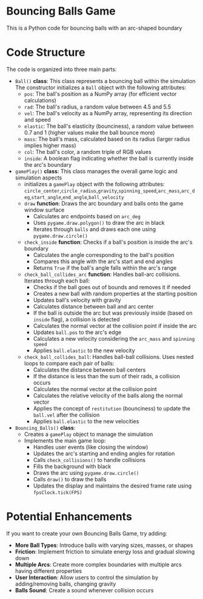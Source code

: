 # Bouncing Balls Game
This is a Python code for bouncing balls with an arc-shaped boundary
# Code Structure
The code is organized into three main parts:
* `Ball()` **class**:
This class represents a bouncing ball within the simulation
The constructor initializes a `Ball` object with the following attributes:
  + `pos`: The ball's position as a NumPy array (for efficient vector calculations)
  + `rad`: The ball's radius, a random value between 4.5 and 5.5
  + `vel`: The ball's velocity as a NumPy array, representing its direction and speed
  + `elastic`: The ball's elasticity (bounciness), a random value between 0.7 and 1 (higher values make the ball bounce more)
  + `mass`: The ball's mass, calculated based on its radius (larger radius implies higher mass)
  + `col`: The ball's color, a random triple of RGB values
  + `inside`: A boolean flag indicating whether the ball is currently inside the arc's boundary
* `gamePlay()` **class**:
This class manages the overall game logic and simulation aspects
  + initializes a `gamePlay` object with the following attributes:
  `circle_center`,`circle_radius`,`gravity`,`spinning_speed`,`arc_mass`,`arc_deg`,`start_angle`,`end_angle`,`ball_velocity`
  + `draw` **function**:
  Draws the arc boundary and balls onto the game window surface
    - Calculates arc endpoints based on `arc_deg`
    - Uses `pygame.draw.polygon()` to draw the arc in black
    - Iterates through `balls` and draws each one using `pygame.draw.circle()`
  + `check_inside` **function**:
  Checks if a ball's position is inside the arc's boundary
    - Calculates the angle corresponding to the ball's position
    - Compares this angle with the arc's start and end angles
    - Returns `True` if the ball's angle falls within the arc's range
  + `check_ball_collides_arc` **function**:
  Handles ball-arc collisions. Iterates through each ball:
    - Checks if the ball goes out of bounds and removes it if needed
    - Creates a new ball with random properties at the starting position
    - Updates ball's velocity with gravity
    - Calculates distance between ball and arc center
    - If the ball is outside the arc but was previously inside (based on `inside` flag), a collision is detected
    - Calculates the normal vector at the collision point if inside the arc
    - Updates `ball.pos` to the arc's edge
    - Calculates a new velocity considering the `arc_mass` and `spinning speed`
    - Applies `ball.elastic` to the new velocity
  + `check_ball_collides_ball`:
  Handles ball-ball collisions. Uses nested loops to compare each pair of balls:
    - Calculates the distance between ball centers
    - If the distance is less than the sum of their rads, a collision occurs
    - Calculates the normal vector at the collision point
    - Calculates the relative velocity of the balls along the normal vector
    - Applies the concept of `restitution` (bounciness) to update the `ball.vel` after the collision
    - Applies `ball.elastic` to the new velocities
* `Bouncing_Balls()` **class**:
  + Creates a `gamePlay` object to manage the simulation
  + Implements the main game loop:
    - Handles user events (like closing the window)
    - Updates the arc's starting and ending angles for rotation
    - Calls `check_collisions()` to handle collisions
    - Fills the background with black
    - Draws the arc using `pygame.draw.circle()`
    - Calls `draw()` to draw the balls
    - Updates the display and maintains the desired frame rate using `fpsClock.tick(FPS)`
# Potential Enhancements
If you want to create your own Bouncing Balls Game, try adding:
* **More Ball Types**: Introduce balls with varying sizes, masses, or shapes
* **Friction**: Implement friction to simulate energy loss and gradual slowing down
* **Multiple Arcs**: Create more complex boundaries with multiple arcs having different properties
* **User Interaction**: Allow users to control the simulation by adding/removing balls, changing gravity
* **Balls Sound**: Create a sound whenever collision occurs
